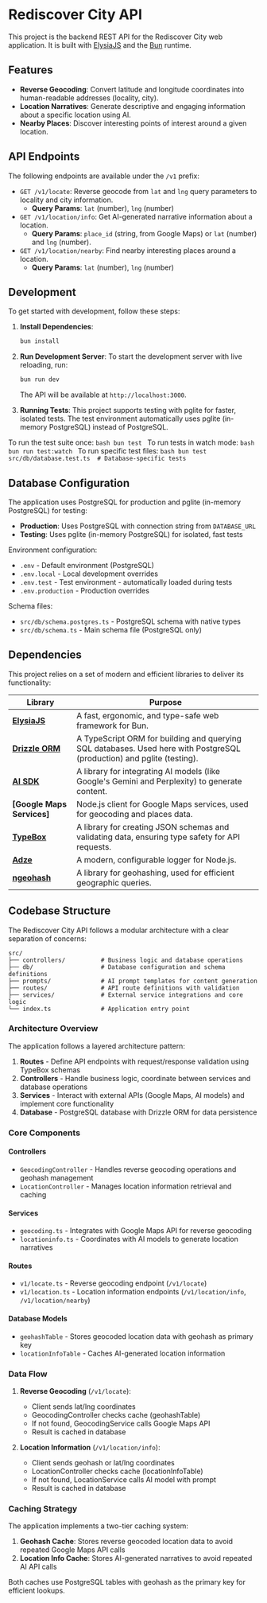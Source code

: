 # Rediscover City API

This project is the backend REST API for the Rediscover City web application. It is built with [ElysiaJS](https://elysiajs.com/) and the [Bun](https://bun.sh/) runtime.

## Features

- **Reverse Geocoding**: Convert latitude and longitude coordinates into human-readable addresses (locality, city).
- **Location Narratives**: Generate descriptive and engaging information about a specific location using AI.
- **Nearby Places**: Discover interesting points of interest around a given location.

## API Endpoints

The following endpoints are available under the `/v1` prefix:

- `GET /v1/locate`: Reverse geocode from `lat` and `lng` query parameters to locality and city information.
  - **Query Params**: `lat` (number), `lng` (number)
- `GET /v1/location/info`: Get AI-generated narrative information about a location.
  - **Query Params**: `place_id` (string, from Google Maps) or `lat` (number) and `lng` (number).
- `GET /v1/location/nearby`: Find nearby interesting places around a location.
  - **Query Params**: `lat` (number), `lng` (number)

## Development

To get started with development, follow these steps:

1.  **Install Dependencies**:
    ```bash
    bun install
    ```

2.  **Run Development Server**:
    To start the development server with live reloading, run:
    ```bash
    bun run dev
    ```
    The API will be available at `http://localhost:3000`.

3.  **Running Tests**:
   This project supports testing with pglite for faster, isolated tests. The test environment automatically uses pglite (in-memory PostgreSQL) instead of PostgreSQL.
   
   To run the test suite once:
    ```bash
    bun test
    ```
    To run tests in watch mode:
    ```bash
    bun run test:watch
    ```
    To run specific test files:
    ```bash
    bun test src/db/database.test.ts  # Database-specific tests
    ```

## Database Configuration

The application uses PostgreSQL for production and pglite (in-memory PostgreSQL) for testing:

- **Production**: Uses PostgreSQL with connection string from `DATABASE_URL`
- **Testing**: Uses pglite (in-memory PostgreSQL) for isolated, fast tests

Environment configuration:
- `.env` - Default environment (PostgreSQL)
- `.env.local` - Local development overrides
- `.env.test` - Test environment - automatically loaded during tests
- `.env.production` - Production overrides

Schema files:
- `src/db/schema.postgres.ts` - PostgreSQL schema with native types
- `src/db/schema.ts` - Main schema file (PostgreSQL only)

## Dependencies

This project relies on a set of modern and efficient libraries to deliver its functionality:

| Library                                | Purpose                                                                                             |
| -------------------------------------- | --------------------------------------------------------------------------------------------------- |
| **[ElysiaJS](https://elysiajs.com/)**      | A fast, ergonomic, and type-safe web framework for Bun.                                             |
| **[Drizzle ORM](https://orm.drizzle.team/)** | A TypeScript ORM for building and querying SQL databases. Used here with PostgreSQL (production) and pglite (testing). |
| **[AI SDK](https://sdk.vercel.ai/)**       | A library for integrating AI models (like Google's Gemini and Perplexity) to generate content.      |
| **[Google Maps Services]**             | Node.js client for Google Maps services, used for geocoding and places data.                        |
| **[TypeBox](https://github.com/sinclairzx81/typebox)** | A library for creating JSON schemas and validating data, ensuring type safety for API requests. |
| **[Adze](https://github.com/AJ-Can-Code/adze)**            | A modern, configurable logger for Node.js.                                                        |
| **[ngeohash](https://github.com/sunng87/node-ngeohash)** | A library for geohashing, used for efficient geographic queries.                                    |

## Codebase Structure

The Rediscover City API follows a modular architecture with a clear separation of concerns:

```
src/
├── controllers/          # Business logic and database operations
├── db/                   # Database configuration and schema definitions
├── prompts/              # AI prompt templates for content generation
├── routes/               # API route definitions with validation
├── services/             # External service integrations and core logic
└── index.ts              # Application entry point
```

### Architecture Overview

The application follows a layered architecture pattern:

1. **Routes** - Define API endpoints with request/response validation using TypeBox schemas
2. **Controllers** - Handle business logic, coordinate between services and database operations
3. **Services** - Interact with external APIs (Google Maps, AI models) and implement core functionality
4. **Database** - PostgreSQL database with Drizzle ORM for data persistence

### Core Components

#### Controllers
- `GeocodingController` - Handles reverse geocoding operations and geohash management
- `LocationController` - Manages location information retrieval and caching

#### Services
- `geocoding.ts` - Integrates with Google Maps API for reverse geocoding
- `locationinfo.ts` - Coordinates with AI models to generate location narratives

#### Routes
- `v1/locate.ts` - Reverse geocoding endpoint (`/v1/locate`)
- `v1/location.ts` - Location information endpoints (`/v1/location/info`, `/v1/location/nearby`)

#### Database Models
- `geohashTable` - Stores geocoded location data with geohash as primary key
- `locationInfoTable` - Caches AI-generated location information

### Data Flow

1. **Reverse Geocoding** (`/v1/locate`):
   - Client sends lat/lng coordinates
   - GeocodingController checks cache (geohashTable)
   - If not found, GeocodingService calls Google Maps API
   - Result is cached in database

2. **Location Information** (`/v1/location/info`):
   - Client sends geohash or lat/lng coordinates
   - LocationController checks cache (locationInfoTable)
   - If not found, LocationService calls AI model with prompt
   - Result is cached in database

### Caching Strategy

The application implements a two-tier caching system:

1. **Geohash Cache**: Stores reverse geocoded location data to avoid repeated Google Maps API calls
2. **Location Info Cache**: Stores AI-generated narratives to avoid repeated AI API calls

Both caches use PostgreSQL tables with geohash as the primary key for efficient lookups.
